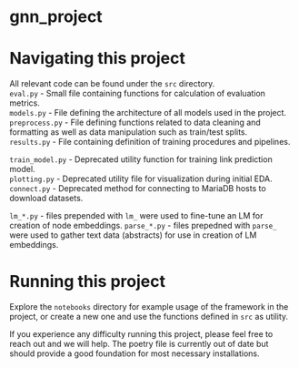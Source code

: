 # gnn_project

# Navigating this project
All relevant code can be found under the `src` directory.  
`eval.py` - Small file containing functions for calculation of evaluation metrics.  
`models.py` - File defining the architecture of all models used in the project.  
`preprocess.py` - File defining functions related to data cleaning and formatting as well as data manipulation such as train/test splits.  
`results.py` - File containing definition of training procedures and pipelines.  

`train_model.py` - Deprecated utility function for training link prediction model.  
`plotting.py` - Deprecated utility file for visualization during initial EDA.  
`connect.py` - Deprecated method for connecting to MariaDB hosts to download datasets.  

`lm_*.py` - files prepended with `lm_` were used to fine-tune an LM for creation of node embeddings.
`parse_*.py` - files prepedned with `parse_` were used to gather text data (abstracts) for use in creation of LM embeddings.

# Running this project
Explore the `notebooks` directory for example usage of the framework in the project, or create a new one and use the functions defined in `src` as utility.

If you experience any difficulty running this project, please feel free to reach out and we will help. 
The poetry file is currently out of date but should provide a good foundation for most necessary installations.